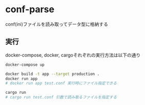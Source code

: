 # conf-parse
conf(ini)ファイルを読み取ってデータ型に格納する

## 実行
docker-compose, docker, cargoそれぞれの実行方法は以下の通り
```sh
docker-compose up
```
```sh
docker build -t app --target production .
docker run app
# docker run app test.conf 実行時にファイル指定できる
```
```sh
cargo run
# cargo run test.conf 引数で読み取るファイルを指定する
```